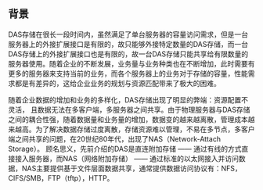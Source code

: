 ## 背景

DAS存储在很长一段时间内，虽然满足了单台服务器的容量访问需求，但是一台服务器上的外接扩展接口是有限的，故只能够外接特定数量的DAS存储，而一台DAS存储上的外接扩展接口也是有限的，故一台DAS存储只能共享给有限数量的服务器使用。随着企业的不断发展，业务量与业务种类也在不断增加，此时需要有更多的服务器来支持当前的业务，而各个服务器上的业务对于存储的容量，性能需求都是有差异的，这给企业业务的规划与资源匹配带来了极大的困难。

随着企业数据的增加和业务的多样化，DAS存储出现了明显的弊端：资源配置不灵活， 且数据无法在多客户端，多服务器之间共享。由于物理服务器与DAS存储之间的耦合性强，随着数据量和业务量的增加，数据变的越来越离散，管理成本越来越高。为了解决数据存储过度离散，存储资源难以管理，不易在多节点，多客户端之间共享的问题，在20世纪80年代，出现了NAS（Network-Attach Storage）。 顾名思义，先前介绍的DAS是直连附加存储 —— 通过有线的方式直接接入服务器，而NAS（网络附加存储） —— 通过标准的以太网接入并访问数据，NAS主要提供基于文件层面数据共享，通常提供数据访问协议有：NFS，CIFS/SMB，FTP（tftp），HTTP。

